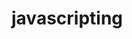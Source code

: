                                                                                                                                       
# javascripting


